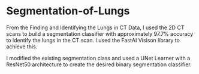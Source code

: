 # Segmentation-of-Lungs

From the Finding and Identifying the Lungs in CT Data, I used the 2D CT scans to build a segmentation classifier with approximately 97.7% accuracy to identify the lungs in the CT scan. I used the FastAI Visison library to achieve this.

I modified the existing segmentation class and used a UNet Learner with a ResNet50 architecture to create the desired binary segmentation classifier. 
